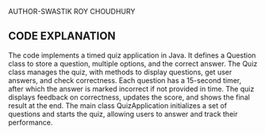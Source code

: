 AUTHOR-SWASTIK ROY CHOUDHURY
## CODE EXPLANATION
The code implements a timed quiz application in Java. It defines a Question class to store a question, multiple options, and the correct answer. The Quiz class manages the quiz, with methods to display questions, get user answers, and check correctness. Each question has a 15-second timer, after which the answer is marked incorrect if not provided in time. The quiz displays feedback on correctness, updates the score, and shows the final result at the end. The main class QuizApplication initializes a set of questions and starts the quiz, allowing users to answer and track their performance.
